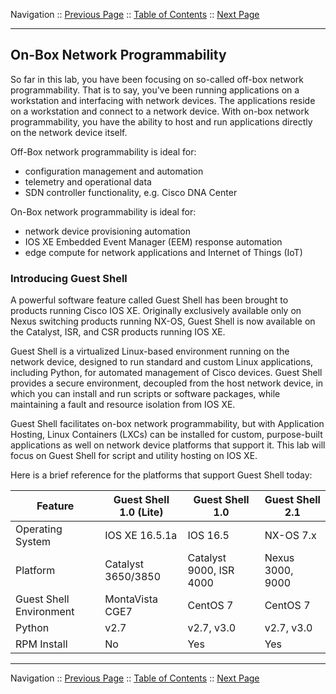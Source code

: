 Navigation :: [Previous Page](LTRPRG-1100-03c5-NETCONF-Ex4.md) :: [Table of Contents](LTRPRG-1100-00-Intro.md#table-of-contents) :: [Next Page](LTRPRG-1100-03d2-GuestShell-Ex1.md)

---

## On-Box Network Programmability

So far in this lab, you have been focusing on so-called off-box network programmability.  That is to say, you've been 
running applications on a workstation and interfacing with network devices.  The applications reside on a workstation
and connect to a network device.  With on-box network programmability, you have the ability to host and run 
applications directly on the network device itself.

Off-Box network programmability is ideal for:

* configuration management and automation
* telemetry and operational data
* SDN controller functionality, e.g. Cisco DNA Center

On-Box network programmability is ideal for:

* network device provisioning automation
* IOS XE Embedded Event Manager (EEM) response automation
* edge compute for network applications and Internet of Things (IoT)

### Introducing Guest Shell

A powerful software feature called Guest Shell has been brought to products running Cisco IOS XE.  Originally 
exclusively available only on Nexus switching products running NX-OS, Guest Shell is now available on the Catalyst, 
ISR, and CSR products running IOS XE.

Guest Shell is a virtualized Linux-based environment running on the network device, designed to run standard and custom 
Linux applications, including Python, for automated management of Cisco devices.  Guest Shell provides a secure 
environment, decoupled from the host network device, in which you can install and run scripts or software packages, 
while maintaining a fault and resource isolation from IOS XE.

Guest Shell facilitates on-box network programmability, but with Application Hosting, Linux Containers (LXCs) can be 
installed for custom, purpose-built applications as well on network device platforms that support it.  This lab will 
focus on Guest Shell for script and utility hosting on IOS XE.

Here is a brief reference for the platforms that support Guest Shell today:

| Feature | Guest Shell 1.0 (Lite) | Guest Shell 1.0 | Guest Shell 2.1 |
| --- | --- | --- | --- |
| Operating System | IOS XE 16.5.1a | IOS 16.5 | NX-OS 7.x |
| Platform | Catalyst 3650/3850 | Catalyst 9000, ISR 4000 | Nexus 3000, 9000 |
| Guest Shell Environment | MontaVista CGE7 | CentOS 7 | CentOS 7 |
| Python | v2.7 | v2.7, v3.0 | v2.7, v3.0 |
| RPM Install | No | Yes | Yes |

---

Navigation :: [Previous Page](LTRPRG-1100-03c5-NETCONF-Ex4.md) :: [Table of Contents](LTRPRG-1100-00-Intro.md#table-of-contents) :: [Next Page](LTRPRG-1100-03d2-GuestShell-Ex1.md)
